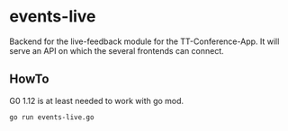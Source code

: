 # events-live

Backend for the live-feedback module for the TT-Conference-App. It will serve an API on which the several frontends can connect.

## HowTo

G0 1.12 is at least needed to work with go mod.

```(cmd)
go run events-live.go
```

